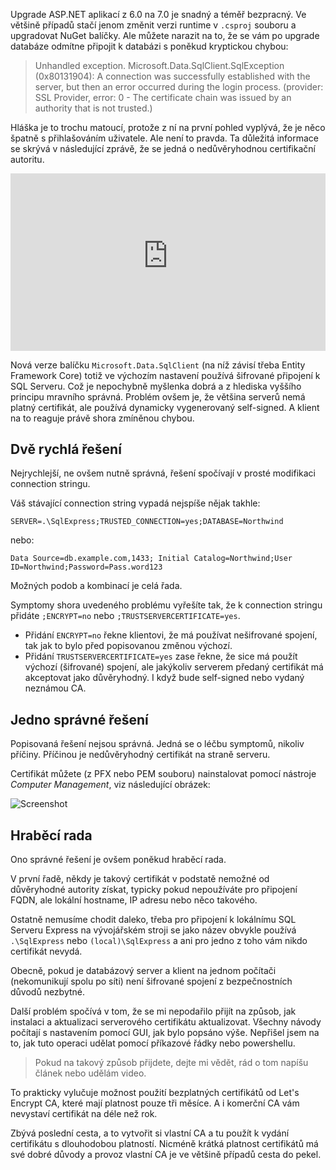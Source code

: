 <!-- dcterms:title = Jak na chybu připjení k SQL Serveru po upgrade na .NET 7 -->
<!-- dcterms:abstract = Upgrade ASP.NET aplikací z 6.0 na 7.0 je snadný a téměř bezpracný. Ale můžete narazit na to, že se vám po upgrade databáze odmítne připojit k databázi s poněkud kryptickou chybou. Ukážu vám, jak tento problém vyřešit hned třikrát: dvakrát rychle a jednou správně. -->
<!-- dcterms:creator = Michal Altair Valášek -->
<!-- x4w:coverCredits = Midjourney AI -->
<!-- x4w:coverUrl = /cover-pictures/20221208-sqlcert.jpg -->
<!-- x4w:pictureUrl = /perex-pictures/20221208-sqlcert.jpg -->
<!-- x4w:pictureWidth = 150 -->
<!-- x4w:pictureHeight = 150 -->
<!-- x4w:category = Z-TECH -->
<!-- x4w:category = IT -->
<!-- dcterms:dateAccepted = 2022-12-08 -->

Upgrade ASP.NET aplikací z 6.0 na 7.0 je snadný a téměř bezpracný. Ve většině případů stačí jenom změnit verzi runtime v `.csproj` souboru a upgradovat NuGet balíčky. Ale můžete narazit na to, že se vám po upgrade databáze odmítne připojit k databázi s poněkud kryptickou chybou:

> Unhandled exception. Microsoft.Data.SqlClient.SqlException (0x80131904): A connection was successfully established with the server, but then an error occurred during the login process. (provider: SSL Provider, error: 0 - The certificate chain was issued by an authority that is not trusted.)

Hláška je to trochu matoucí, protože z ní na první pohled vyplývá, že je něco špatně s přihlašováním uživatele. Ale není to pravda. Ta důležitá informace se skrývá v následující zprávě, že se jedná o nedůvěryhodnou certifikační autoritu.

<div style="position:relative;padding-top:56.25%;">
  <iframe src="https://www.youtube-nocookie.com/embed/xG0OCG34kZE" frameborder="0" allowfullscreen allow="accelerometer; autoplay; encrypted-media; gyroscope; picture-in-picture" style="position:absolute;top:0;left:0;width:100%;height:100%;"></iframe>
</div>

Nová verze balíčku `Microsoft.Data.SqlClient` (na níž závisí třeba Entity Framework Core) totiž ve výchozím nastavení používá šifrované připojení k SQL Serveru. Což je nepochybně myšlenka dobrá a z hlediska vyššího principu mravního správná. Problém ovšem je, že většina serverů nemá platný certifikát, ale používá dynamicky vygenerovaný self-signed. A klient na to reaguje právě shora zmíněnou chybou.

## Dvě rychlá řešení

Nejrychlejší, ne ovšem nutně správná, řešení spočívají v prosté modifikaci connection stringu. 

Váš stávající connection string vypadá nejspíše nějak takhle:

```connectionstring
SERVER=.\SqlExpress;TRUSTED_CONNECTION=yes;DATABASE=Northwind
```

nebo:

```connectionstring
Data Source=db.example.com,1433; Initial Catalog=Northwind;User ID=Northwind;Password=Pass.word123
```

Možných podob a kombinací je celá řada.

Symptomy shora uvedeného problému vyřešíte tak, že k connection stringu přidáte `;ENCRYPT=no` nebo `;TRUSTSERVERCERTIFICATE=yes`.

* Přidání `ENCRYPT=no` řekne klientovi, že má používat nešifrované spojení, tak jak to bylo před popisovanou změnou výchozí.
* Přidání `TRUSTSERVERCERTIFICATE=yes` zase řekne, že sice má použít výchozí (šifrované) spojení, ale jakýkoliv serverem předaný certifikát má akceptovat jako důvěryhodný. I když bude self-signed nebo vydaný neznámou CA.

## Jedno správné řešení

Popisovaná řešení nejsou správná. Jedná se o léčbu symptomů, nikoliv příčiny. Příčinou je nedůvěryhodný certifikát na straně serveru.

Certifikát můžete (z PFX nebo PEM souboru) nainstalovat pomocí nástroje _Computer Management_, viz následující obrázek:

![Screenshot](https://www.cdn.altairis.cz/Blog/2022/20221208-sqlcert.png)

## Hraběcí rada

Ono správné řešení je ovšem poněkud hraběcí rada.

V první řadě, někdy je takový certifikát v podstatě nemožné od důvěryhodné autority získat, typicky pokud nepoužíváte pro připojení FQDN, ale lokální hostname, IP adresu nebo něco takového.

Ostatně nemusíme chodit daleko, třeba pro připojení k lokálnímu SQL Serveru Express na vývojářském stroji se jako název obvykle používá `.\SqlExpress` nebo `(local)\SqlExpress` a ani pro jedno z toho vám nikdo certifikát nevydá.

Obecně, pokud je databázový server a klient na jednom počítači (nekomunikují spolu po síti) není šifrované spojení z bezpečnostních důvodů nezbytné.

Další problém spočívá v tom, že se mi nepodařilo přijít na způsob, jak instalaci a aktualizaci serverového certifikátu aktualizovat. Všechny návody počítají s nastavením pomocí GUI, jak bylo popsáno výše. Nepřišel jsem na to, jak tuto operaci udělat pomocí příkazové řádky nebo powershellu. 

> Pokud na takový způsob přijdete, dejte mi vědět, rád o tom napíšu článek nebo udělám video.

To prakticky vylučuje možnost použití bezplatných certifikátů od Let's Encrypt CA, které mají platnost pouze tři měsíce. A i komerční CA vám nevystaví certifikát na déle než rok.

Zbývá poslední cesta, a to vytvořit si vlastní CA a tu použít k vydání certifikátu s dlouhodobou platností. Nicméně krátká platnost certifikátů má své dobré důvody a provoz vlastní CA je ve většině případů cesta do pekel.
